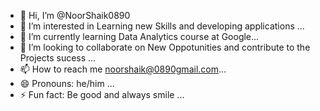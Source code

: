 - 👋 Hi, I’m @NoorShaik0890
- 👀 I’m interested in Learning new Skills and developing applications ...
- 🌱 I’m currently learning Data Analytics course at Google...
- 💞️ I’m looking to collaborate on New Oppotunities and contribute to the Projects sucess ...
- 📫 How to reach me noorshaik@0890gmail.com...
- 😄 Pronouns: he/him ...
- ⚡ Fun fact: Be good and always smile ...

<!---
NoorShaik0890/NoorShaik0890 is a ✨ special ✨ repository because its `README.md` (this file) appears on your GitHub profile.
You can click the Preview link to take a look at your changes.
--->
